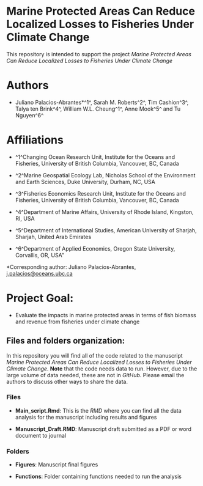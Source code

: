 
# Marine Protected Areas Can Reduce Localized Losses to Fisheries Under Climate Change

This repository is intended to support the project *Marine Protected Areas Can Reduce Localized Losses to Fisheries Under Climate Change* 

# Authors
- Juliano Palacios-Abrantes*^1^, Sarah M. Roberts^2^, Tim Cashion^3^, Talya ten Brink^4^, William W.L. Cheung^1^, Anne Mook^5^ and Tu Nguyen^6^

# Affiliations

- ^1^Changing Ocean Research Unit, Institute for the Oceans and Fisheries, University of British Columbia, Vancouver, BC, Canada

- ^2^Marine Geospatial Ecology Lab, Nicholas School of the Environment and Earth Sciences, Duke University, Durham, NC, USA

- ^3^Fisheries Economics Research Unit, Institute for the Oceans and Fisheries, University of British Columbia, Vancouver, BC, Canada

- ^4^Department of Marine Affairs, University of Rhode Island, Kingston, RI, USA

- ^5^Department of International Studies, American University of Sharjah, Sharjah, United Arab Emirates

- ^6^Department of Applied Economics, Oregon State University, Corvallis, OR, USA"


\*Corresponding author: Juliano Palacios-Abrantes, j.palacios@oceans.ubc.ca


# Project Goal:

- Evaluate the impacts in marine protected areas in terms of fish biomass and revenue from fisheries under climate change

## Files and folders organization:

In this repository you will find all of the code related to the manuscript *Marine Protected Areas Can Reduce Localized Losses to Fisheries Under Climate Change*. **Note** that the code needs data to run. However, due to the large volume of data needed, these are not in *GitHub*. Please email the authors to discuss other ways to share the data.

### Files

- **Main_script.Rmd**: This is the *RMD* where you can find all the data analysis for the manuscript including results and figures

- **Manuscript_Draft.RMD**: Manuscript draft submitted as a PDF or word document to journal

### Folders

- **Figures**: Manuscript final figures

- **Functions**: Folder containing functions needed to run the analysis
